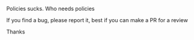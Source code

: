 Policies sucks. Who needs policies

If you find a bug, please report it, best if you can make a PR for a review

Thanks
